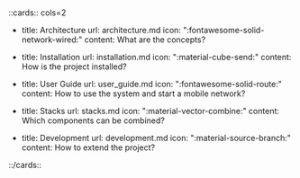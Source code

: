 #
::cards:: cols=2

- title: Architecture
  url: architecture.md
  icon: ":fontawesome-solid-network-wired:"
  content: What are the concepts?

- title: Installation
  url: installation.md
  icon: ":material-cube-send:"
  content: How is the project installed?

- title: User Guide
  url: user_guide.md
  icon: ":fontawesome-solid-route:"
  content: How to use the system and start a mobile network?

- title: Stacks
  url: stacks.md
  icon: ":material-vector-combine:"
  content: Which components can be combined?

- title: Development
  url: development.md
  icon: ":material-source-branch:"
  content: How to extend the project?

::/cards::
